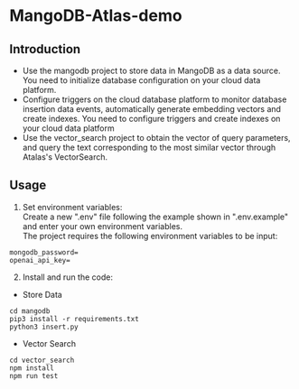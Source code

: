 # MangoDB-Atlas-demo

## Introduction
- Use the mangodb project to store data in MangoDB as a data source. You need to initialize database configuration on your cloud data platform.
- Configure triggers on the cloud database platform to monitor database insertion data events, automatically generate embedding vectors and create indexes. You need to configure triggers and create indexes on your cloud data platform
- Use the vector_search project to obtain the vector of query parameters, and query the text corresponding to the most similar vector through Atalas's VectorSearch.

## Usage
1. Set environment variables:  
Create a new ".env" file following the example shown in ".env.example" and enter your own environment variables.  
The project requires the following environment variables to be input:
```env
mongodb_password=
openai_api_key=
```

2. Install and run the code:  
- Store Data
```
cd mangodb
pip3 install -r requirements.txt
python3 insert.py
```

- Vector Search
```
cd vector_search
npm install
npm run test
```
